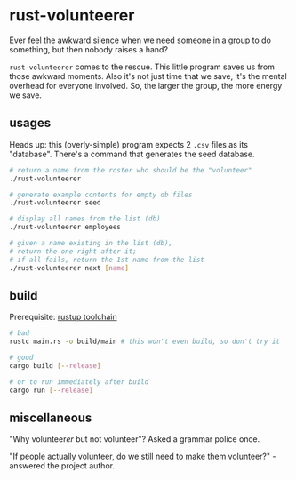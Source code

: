 # rust-volunteerer

Ever feel the awkward silence when we need someone in a group to do something,
but then nobody raises a hand?

`rust-volunteerer` comes to the rescue. This little program saves us from those awkward moments. Also it's not just time that we save, it's the mental overhead
for everyone involved. So, the larger the group, the more energy we save.

## usages

Heads up: this (overly-simple) program expects 2 `.csv` files as its "database". There's a command that generates the seed database.

```bash
# return a name from the roster who should be the "volunteer"
./rust-volunteerer

# generate example contents for empty db files
./rust-volunteerer seed

# display all names from the list (db)
./rust-volunteerer employees

# given a name existing in the list (db),
# return the one right after it;
# if all fails, return the 1st name from the list
./rust-volunteerer next [name]
```

## build

Prerequisite: [rustup toolchain](https://rustup.rs/)

```bash
# bad
rustc main.rs -o build/main # this won't even build, so don't try it

# good
cargo build [--release]

# or to run immediately after build
cargo run [--release]
```

## miscellaneous

"Why volunteer*er* but not volunteer"? Asked a grammar police once.

"If people actually volunteer, do we still need to make them volunteer?" - answered the project author.
